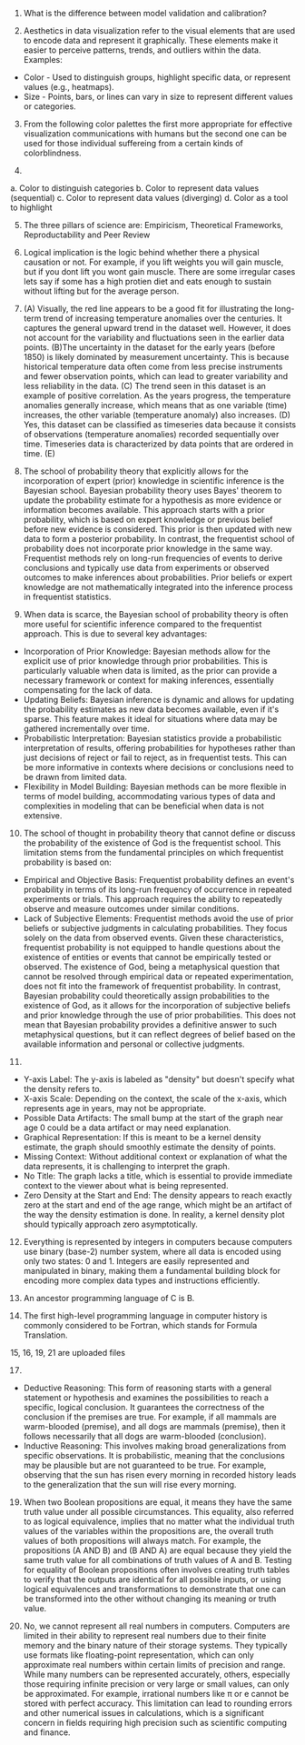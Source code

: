 1. What is the difference between model validation and calibration?

2. Aesthetics in data visualization refer to the visual elements that are used to encode data and represent it graphically. These elements make it easier to perceive patterns, trends, and outliers within the data. Examples:
* Color - Used to distinguish groups, highlight specific data, or represent values (e.g., heatmaps).
* Size - Points, bars, or lines can vary in size to represent different values or categories.

3. From the following color palettes the first more appropriate for effective visualization communications with humans but the second one can be used for those individual suffereing from a certain kinds of colorblindness.

4.
a. Color to distinguish categories
b. Color to represent data values (sequential)
c. Color to represent data values (diverging)
d. Color as a tool to highlight

5. The three pillars of science are: Empiricism, Theoretical Frameworks, Reproductability and Peer Review

6.  Logical implication is the logic behind whether there a physical causation or not. For example, if you lift weights you will gain muscle, but if you dont lift you wont gain muscle.
    There are some irregular cases lets say if some has a high protien diet and eats enough to sustain without lifting but for the average person.

7. (A) Visually, the red line appears to be a good fit for illustrating the long-term trend of increasing temperature anomalies over the centuries. It captures the general upward trend in the dataset well. However, it does not account for the variability and fluctuations seen in the earlier data points. (B)The uncertainty in the dataset for the early years (before 1850) is likely dominated by measurement uncertainty. This is because historical temperature data often come from less precise instruments and fewer observation points, which can lead to greater variability and less reliability in the data. (C) The trend seen in this dataset is an example of positive correlation. As the years progress, the temperature anomalies generally increase, which means that as one variable (time) increases, the other variable (temperature anomaly) also increases. (D) Yes, this dataset can be classified as timeseries data because it consists of observations (temperature anomalies) recorded sequentially over time. Timeseries data is characterized by data points that are ordered in time. (E) 

8. The school of probability theory that explicitly allows for the incorporation of expert (prior) knowledge in scientific inference is the Bayesian school.
   Bayesian probability theory uses Bayes' theorem to update the probability estimate for a hypothesis as more evidence or information becomes available.
   This approach starts with a prior probability, which is based on expert knowledge or previous belief before new evidence is considered.
   This prior is then updated with new data to form a posterior probability. In contrast, the frequentist school of probability does not incorporate prior knowledge in the same way.
   Frequentist methods rely on long-run frequencies of events to derive conclusions and typically use data from experiments or observed outcomes to make inferences about probabilities.
   Prior beliefs or expert knowledge are not mathematically integrated into the inference process in frequentist statistics.

9. When data is scarce, the Bayesian school of probability theory is often more useful for scientific inference compared to the frequentist approach. This is due to several key advantages:
* Incorporation of Prior Knowledge: Bayesian methods allow for the explicit use of prior knowledge through prior probabilities. This is particularly valuable when data is limited, as the prior can provide a necessary framework or context for making inferences, essentially compensating for the lack of data.
* Updating Beliefs: Bayesian inference is dynamic and allows for updating the probability estimates as new data becomes available, even if it's sparse. This feature makes it ideal for situations where data may be gathered incrementally over time.
* Probabilistic Interpretation: Bayesian statistics provide a probabilistic interpretation of results, offering probabilities for hypotheses rather than just decisions of reject or fail to reject, as in frequentist tests. This can be more informative in contexts where decisions or conclusions need to be drawn from limited data.
* Flexibility in Model Building: Bayesian methods can be more flexible in terms of model building, accommodating various types of data and complexities in modeling that can be beneficial when data is not extensive.

10. The school of thought in probability theory that cannot define or discuss the probability of the existence of God is the frequentist school. This limitation stems from the fundamental principles on which frequentist probability is based on:
* Empirical and Objective Basis: Frequentist probability defines an event's probability in terms of its long-run frequency of occurrence in repeated experiments or trials. This approach requires the ability to repeatedly observe and measure outcomes under similar conditions.
* Lack of Subjective Elements: Frequentist methods avoid the use of prior beliefs or subjective judgments in calculating probabilities. They focus solely on the data from observed events.
Given these characteristics, frequentist probability is not equipped to handle questions about the existence of entities or events that cannot be empirically tested or observed. The existence of God, being a metaphysical question that cannot be resolved through empirical data or repeated experimentation, does not fit into the framework of frequentist probability.
In contrast, Bayesian probability could theoretically assign probabilities to the existence of God, as it allows for the incorporation of subjective beliefs and prior knowledge through the use of prior probabilities. This does not mean that Bayesian probability provides a definitive answer to such metaphysical questions, but it can reflect degrees of belief based on the available information and personal or collective judgments.

11.
* Y-axis Label: The y-axis is labeled as "density" but doesn't specify what the density refers to.
* X-axis Scale: Depending on the context, the scale of the x-axis, which represents age in years, may not be appropriate.
* Possible Data Artifacts: The small bump at the start of the graph near age 0 could be a data artifact or may need explanation.
* Graphical Representation: If this is meant to be a kernel density estimate, the graph should smoothly estimate the density of points.
* Missing Context: Without additional context or explanation of what the data represents, it is challenging to interpret the graph.
* No Title: The graph lacks a title, which is essential to provide immediate context to the viewer about what is being represented.
* Zero Density at the Start and End: The density appears to reach exactly zero at the start and end of the age range, which might be an artifact of the way the density estimation is done. In reality, a kernel density plot should typically approach zero asymptotically.

12. Everything is represented by integers in computers because computers use binary (base-2) number system, where all data is encoded using only two states: 0 and 1. Integers are easily represented and manipulated in binary, making them a fundamental building block for encoding more complex data types and instructions efficiently.

13. An ancestor programming language of C is B.

14. The first high-level programming language in computer history is commonly considered to be Fortran, which stands for Formula Translation.

15, 16, 19, 21 are uploaded files

17.
* Deductive Reasoning: This form of reasoning starts with a general statement or hypothesis and examines the possibilities to reach a specific, logical conclusion. It guarantees the correctness of the conclusion if the premises are true. For example, if all mammals are warm-blooded (premise), and all dogs are mammals (premise), then it follows necessarily that all dogs are warm-blooded (conclusion).
* Inductive Reasoning: This involves making broad generalizations from specific observations. It is probabilistic, meaning that the conclusions may be plausible but are not guaranteed to be true. For example, observing that the sun has risen every morning in recorded history leads to the generalization that the sun will rise every morning.

19. When two Boolean propositions are equal, it means they have the same truth value under all possible circumstances. This equality, also referred to as logical equivalence, implies that no matter what the individual truth values of the variables within the propositions are, the overall truth values of both propositions will always match. For example, the propositions (A AND B) and (B AND A) are equal because they yield the same truth value for all combinations of truth values of A and B. Testing for equality of Boolean propositions often involves creating truth tables to verify that the outputs are identical for all possible inputs, or using logical equivalences and transformations to demonstrate that one can be transformed into the other without changing its meaning or truth value.

20. No, we cannot represent all real numbers in computers. Computers are limited in their ability to represent real numbers due to their finite memory and the binary nature of their storage systems. They typically use formats like floating-point representation, which can only approximate real numbers within certain limits of precision and range. While many numbers can be represented accurately, others, especially those requiring infinite precision or very large or small values, can only be approximated. For example, irrational numbers like π or e cannot be stored with perfect accuracy. This limitation can lead to rounding errors and other numerical issues in calculations, which is a significant concern in fields requiring high precision such as scientific computing and finance.









